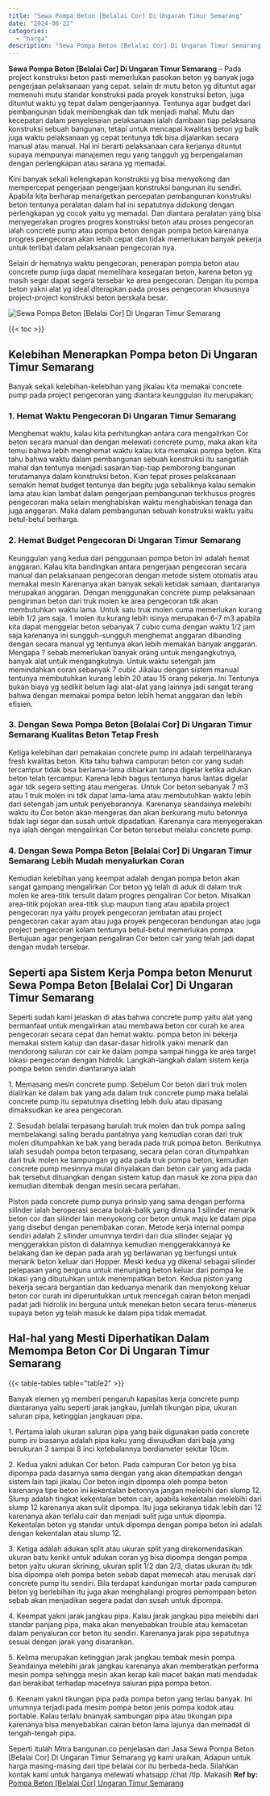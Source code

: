 ```yaml
---
title: "Sewa Pompa Beton [Belalai Cor] Di Ungaran Timur Semarang"
date: "2024-06-22"
categories: 
  - "harga"
description: "Sewa Pompa Beton [Belalai Cor] Di Ungaran Timur Semarang. Seperti itulah Mitra bangunan.co penjelasan dari Jasa Sewa Pompa Beton [Belalai Cor] Di Ungaran T..."
---
```


**Sewa Pompa Beton \[Belalai Cor\] Di Ungaran Timur Semarang** – Pada project konstruksi beton pasti memerlukan pasokan beton yg banyak juga pengerjaan pelaksanaan yang cepat. selain dr mutu beton yg dituntut agar memenuhi mutu standar konstruksi pada proyek konstruksi beton, juga dituntut waktu yg tepat dalam pengerjaannya. Tentunya agar budget dari pembangunan tidak membengkak dan tdk menjadi mahal. Mutu dan kecepatan dalam penyelesaian pelaksanaan ialah dambaan tiap pelaksana konstruksi sebuah bangunan, tetapi untuk mencapai kwalitas beton yg baik juga waktu pelaksanaan yg cepat tentunya tdk bisa dijalankan secara manual atau manual. Hal ini berarti pelaksanaan cara kerjanya dituntut supaya mempunyai manajemen regu yang tangguh yg berpengalaman dengan perlengkapan atau sarana yg memadai.

Kini banyak sekali kelengkapan konstruksi yg bisa menyokong dan mempercepat pengerjaan pengerjaan konstruksi bangunan itu sendiri. Apabila kita berharap menargetkan percepatan pembangunan konstruksi beton tentunya peralatan dalam hal ini sepatutnya didukung dengan perlengkapan yg cocok yaitu yg memadai. Dan diantara peralatan yang bisa menyegerakan progres progres konstruksi beton atau proses pengecoran ialah concrete pump atau pompa beton dengan pompa beton karenanya progres pengecoran akan lebih cepat dan tidak memerlukan banyak pekerja untuk terlibat dalam pelaksanaan pengecoran nya.

Selain dr hematnya waktu pengecoran, penerapan pompa beton atau concrete pump juga dapat memelihara kesegaran beton, karena beton yg masih segar dapat segera tersebar ke area pengecoran. Dengan itu pompa beton yakni alat yg ideal diterapkan pada proses pengecoran khususnya project-project konstruksi beton berskala besar.

![Sewa Pompa Beton [Belalai Cor] Di Ungaran Timur Semarang](/images/sewa-concrete-pump-38.png)

{{< toc >}}

## Kelebihan Menerapkan Pompa beton Di Ungaran Timur Semarang

Banyak sekali kelebihan-kelebihan yang jikalau kita memakai concrete pump pada project pengecoran yang diantara keunggulan itu merupakan;

### 1\. Hemat Waktu Pengecoran Di Ungaran Timur Semarang

Menghemat waktu, kalau kita perhitungkan antara cara mengalirkan Cor beton secara manual dan dengan melewati concrete pump, maka akan kita temui bahwa lebih menghemat waktu kalau kita memakai pompa beton. Kita tahu bahwa waktu dalam pembangunan sebuah konstruksi itu sangatlah mahal dan tentunya menjadi sasaran tiap-tiap pemborong bangunan terutamanya dalam konstruksi beton. Kian tepat proses pelaksanaan semakin hemat budget tentunya dan begitu juga sebaliknya kalau semakin lama atau kian lambat dalam pengerjaan pembangunan terkhusus progres pengecoran maka selain menghabiskan waktu menghabiskan tenaga dan juga anggaran. Maka dalam pembangunan sebuah konstruksi waktu yaitu betul-betul berharga.

### 2\. Hemat Budget Pengecoran Di Ungaran Timur Semarang

Keunggulan yang kedua dari penggunaan pompa beton ini adalah hemat anggaran. Kalau kita bandingkan antara pengerjaan pengecoran secara manual dan pelaksanaan pengecoran dengan metode sistem otomatis atau memakai mesin Karenanya akan banyak sekali ketidak samaan, diantaranya merupakan anggaran. Dengan menggunakan concrete pump pelaksanaan pengiriman beton dari truk molen ke area pengecoran tdk akan membutuhkan waktu lama. Untuk satu truk molen cuma memerlukan kurang lebih 1/2 jam saja. 1 molen itu kurang lebih isinya merupakan 6-7 m3 apabila kita dapat menggelar beton sebanyak 7 cubic cuma dengan waktu 1/2 jam saja karenanya ini sungguh-sungguh menghemat anggaran dibanding dengan secara manual yg tentunya akan lebih memakan banyak anggaran. Mengapa ? sebab memerlukan banyak orang untuk mengangkutnya, banyak alat untuk mengangkutnya. Untuk waktu setengah jam memindahkan coran sebanyak 7 cubic Jikalau dengan sistem manual tentunya membutuhkan kurang lebih 20 atau 15 orang pekerja. Ini Tentunya bukan biaya yg sedikit belum lagi alat-alat yang lainnya jadi sangat terang bahwa dengan memakai pompa beton lebih hemat anggaran dan lebih efisien.

### 3\. Dengan Sewa Pompa Beton \[Belalai Cor\] Di Ungaran Timur Semarang Kualitas Beton Tetap Fresh

Ketiga kelebihan dari pemakaian concrete pump ini adalah terpeliharanya fresh kwalitas beton. Kita tahu bahwa campuran beton cor yang sudah tercampur tidak bisa berlama-lama dibiarkan tanpa digelar ketika adukan beton telah tercampur. Karena lebih bagus tentunya harus lantas digelar agar tdk segera setting atau mengeras. Untuk Cor beton sebanyak 7 m3 atau 1 truk molen ini tdk dapat lama-lama atau membutuhkan waktu lebih dari setengah jam untuk penyebarannya. Karenanya seandainya melebihi waktu itu Cor beton akan mengeras dan akan berkurang mutu betonnya tidak lagi segar dan susah untuk dipadatkan. Karenanya cara menyegerakan nya ialah dengan mengalirkan Cor beton tersebut melalui concrete pump.

### 4\. Dengan Sewa Pompa Beton \[Belalai Cor\] Di Ungaran Timur Semarang Lebih Mudah menyalurkan Coran

Kemudian kelebihan yang keempat adalah dengan pompa beton akan sangat gampang mengalirkan Cor beton yg telah di aduk di dalam truk molen ke area-titik tersulit dalam progres pengaliran Cor beton. Misalkan area-titik pojokan area-titik slup maupun tiang atau apabila project pengecoran nya yaitu proyek pengecoran jembatan atau project pengecoran cakar ayam atau juga proyek pengecoran bendungan atau juga project pengecoran kolam tentunya betul-betul memerlukan pompa. Bertujuan agar pengerjaan pengaliran Cor beton cair yang telah jadi dapat dengan mudah tersebar.

## Seperti apa Sistem Kerja Pompa beton Menurut Sewa Pompa Beton \[Belalai Cor\] Di Ungaran Timur Semarang

Seperti sudah kami jelaskan di atas bahwa concrete pump yaitu alat yang bermanfaat untuk mengalirkan atau membawa beton cor curah ke area pengecoran secara cepat dan hemat waktu. pompa beton ini bekerja memakai sistem katup dan dasar-dasar hidrolik yakni menarik dan mendorong saluran cor cair ke dalam pompa sampai hingga ke area target lokasi pengecoran dengan hidrolik. Langkah-langkah dalam sistem kerja pompa beton sendiri diantaranya ialah

1\. Memasang mesin concrete pump. Sebelum Cor beton dari truk molen dialirkan ke dalam bak yang ada dalam truk concrete pump maka belalai concrete pump itu sepatutnya disetting lebih dulu atau dipasang dimaksudkan ke area pengecoran.

2\. Sesudah belalai terpasang barulah truk molen dan truk pompa saling membelakangi saling beradu pantatnya yang kemudian coran dari truk molen ditumpahkan ke bak yang berada pada truk pompa beton. Berikutnya ialah sesudah pompa beton terpasang, secara pelan coran ditumpahkan dari truk molen ke tampungan yg ada pada truk pompa beton, kemudian concrete pump mesinnya mulai dinyalakan dan beton cair yang ada pada bak tersebut dituangkan dengan sistem katup dan masuk ke zona pipa dan kemudian ditembak dengan mesin secara perlahan.

Piston pada concrete pump punya prinsip yang sama dengan performa silinder ialah beroperasi secara bolak-balik yang dimana 1 silinder menarik beton cor dan silinder lain menyokong cor beton untuk maju ke dalam pipa yang disebut dengan penembakan coran. Metode kerja internal pompa sendiri adalah 2 silinder umumnya terdiri dari dua silinder sejajar yg menggerakkan piston di dalamnya kemudian menggerakkannya ke belakang dan ke depan pada arah yg berlawanan yg berfungsi untuk menarik beton keluar dari Hopper. Meski kedua yg dikenal sebagai silinder pelepasan yang berguna untuk menunjang beton keluar dari pompa ke lokasi yang dibutuhkan untuk menempatkan beton. Kedua piston yang bekerja secara bergantian dan keduanya menarik dan menyokong keluar beton cor curah ini diperuntukkan untuk mencegah cairan beton menjadi padat jadi hidrolik ini berguna untuk menekan beton secara terus-menerus supaya beton yg telah masuk ke dalam pipa tidak memadat.

## Hal-hal yang Mesti Diperhatikan Dalam Memompa Beton Cor Di Ungaran Timur Semarang

{{< table-tables table="table2" >}}

Banyak elemen yg memberi pengaruh kapasitas kerja concrete pump diantaranya yaitu seperti jarak jangkau, jumlah tikungan pipa, ukuran saluran pipa, ketinggian jangkauan pipa.

1\. Pertama ialah ukuran saluran pipa yang baik digunakan pada concrete pump ini biasanya adalah pipa kaku yang diwujudkan dari baja yang berukuran 3 sampai 8 inci ketebalannya berdiameter sekitar 10cm.

2\. Kedua yakni adukan Cor beton. Pada campuran Cor beton yg bisa dipompa pada dasarnya sama dengan yang akan ditempatkan dengan sistem lain tapi jikalau Cor beton ingin dipompa oleh pompa beton karenanya tipe beton ini kekentalan betonnya jangan melebihi dari slump 12. Slump adalah tingkat kekentalan beton cair, apabila kekentalan melebihi dari slump 12 karenanya akan sulit dipompa. Itu juga sekiranya tidak lebih dari 12 karenanya akan terlalu cair dan menjadi sulit juga untuk dipompa. Kekentalan beton yg standar untuk dipompa dengan pompa beton ini adalah dengan kekentalan atau slump 12.

3\. Ketiga adalah adukan split atau ukuran split yang direkomendasikan ukuran batu kerikil untuk adukan coran yg bisa dipompa dengan pompa beton yaitu ukuran skrining, ukuran split 1/2 dan 2/3, diatas ukuran itu tdk bisa dipompa oleh pompa beton sebab dapat memecah atau merusak dari concrete pump itu sendiri. Bila terdapat kandungan mortar pada campuran beton yg berlebihan itu juga akan menghalangi progres pemompaan beton sebab akan menjadikan segera padat dan susah untuk dipompa.

4\. Keempat yakni jarak jangkau pipa. Kalau jarak jangkau pipa melebihi dari standar panjang pipa, maka akan menyebabkan trouble atau kemacetan dalam penyaluran cor beton itu sendiri. Karenanya jarak pipa sepatutnya sesuai dengan jarak yang disarankan.

5\. Kelima merupakan ketinggian jarak jangkau tembak mesin pompa. Seandainya melebihi jarak jangkau karenanya akan memberatkan performa mesin pompa sehingga mesin akan kerap kali macet bakan mati mendadak dan berakibat terhadap macetnya saluran pipa pompa beton.

6\. Keenam yakni tikungan pipa pada pompa beton yang terlau banyak. Ini umumnya terjadi pada mesim pompa beton jenis pompa kodok atau portable. Kalau terlalu bnanyak sambungan pipa atau tikungan pipa karenanya bisa menyebabkan cairan beton lama lajunya dan memadat di tengah-tengah pipa.

Seperti itulah Mitra bangunan.co penjelasan dari Jasa Sewa Pompa Beton \[Belalai Cor\] Di Ungaran Timur Semarang yg kami uraikan, Adapun untuk harga masing-masing dari tipe belalai cor itu berbeda-beda. Silahkan kontak kami untuk harganya melewati whatsapp /chat /tlp. Makasih
**Ref by:** [Pompa Beton [Belalai Cor] Ungaran Timur Semarang](https://id.wikipedia.org/wiki/Pompa)
